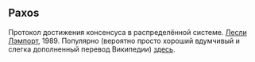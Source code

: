 ## Paxos

Протокол достижения консенсуса в распределённой системе. [Лесли Лэмпорт](https://en.wikipedia.org/wiki/Leslie_Lamport), 1989.
Популярно (вероятно просто хороший вдумчивый и слегка дополненный перевод Википедии) [здесь](https://habrahabr.ru/post/222825/).
